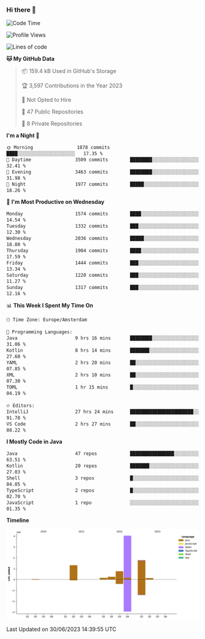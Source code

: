 ### Hi there 👋


<!--START_SECTION:waka-->
![Code Time](http://img.shields.io/badge/Code%20Time-3%2C296%20hrs%2034%20mins-blue)

![Profile Views](http://img.shields.io/badge/Profile%20Views-110-blue)

![Lines of code](https://img.shields.io/badge/From%20Hello%20World%20I%27ve%20Written-8.5%20million%20lines%20of%20code-blue)

**🐱 My GitHub Data** 

> 📦 159.4 kB Used in GitHub's Storage 
 > 
> 🏆 3,597 Contributions in the Year 2023
 > 
> 🚫 Not Opted to Hire
 > 
> 📜 47 Public Repositories 
 > 
> 🔑 8 Private Repositories 
 > 
**I'm a Night 🦉** 

```text
🌞 Morning                1878 commits        ████░░░░░░░░░░░░░░░░░░░░░   17.35 % 
🌆 Daytime                3509 commits        ████████░░░░░░░░░░░░░░░░░   32.41 % 
🌃 Evening                3463 commits        ████████░░░░░░░░░░░░░░░░░   31.98 % 
🌙 Night                  1977 commits        █████░░░░░░░░░░░░░░░░░░░░   18.26 % 
```
📅 **I'm Most Productive on Wednesday** 

```text
Monday                   1574 commits        ████░░░░░░░░░░░░░░░░░░░░░   14.54 % 
Tuesday                  1332 commits        ███░░░░░░░░░░░░░░░░░░░░░░   12.30 % 
Wednesday                2036 commits        █████░░░░░░░░░░░░░░░░░░░░   18.80 % 
Thursday                 1904 commits        ████░░░░░░░░░░░░░░░░░░░░░   17.59 % 
Friday                   1444 commits        ███░░░░░░░░░░░░░░░░░░░░░░   13.34 % 
Saturday                 1220 commits        ███░░░░░░░░░░░░░░░░░░░░░░   11.27 % 
Sunday                   1317 commits        ███░░░░░░░░░░░░░░░░░░░░░░   12.16 % 
```


📊 **This Week I Spent My Time On** 

```text
🕑︎ Time Zone: Europe/Amsterdam

💬 Programming Languages: 
Java                     9 hrs 16 mins       ████████░░░░░░░░░░░░░░░░░   31.06 % 
Kotlin                   8 hrs 14 mins       ███████░░░░░░░░░░░░░░░░░░   27.60 % 
YAML                     2 hrs 20 mins       ██░░░░░░░░░░░░░░░░░░░░░░░   07.85 % 
XML                      2 hrs 10 mins       ██░░░░░░░░░░░░░░░░░░░░░░░   07.30 % 
TOML                     1 hr 15 mins        █░░░░░░░░░░░░░░░░░░░░░░░░   04.19 % 

🔥 Editors: 
IntelliJ                 27 hrs 24 mins      ███████████████████████░░   91.78 % 
VS Code                  2 hrs 27 mins       ██░░░░░░░░░░░░░░░░░░░░░░░   08.22 % 
```

**I Mostly Code in Java** 

```text
Java                     47 repos            ████████████████░░░░░░░░░   63.51 % 
Kotlin                   20 repos            ███████░░░░░░░░░░░░░░░░░░   27.03 % 
Shell                    3 repos             █░░░░░░░░░░░░░░░░░░░░░░░░   04.05 % 
TypeScript               2 repos             █░░░░░░░░░░░░░░░░░░░░░░░░   02.70 % 
JavaScript               1 repo              ░░░░░░░░░░░░░░░░░░░░░░░░░   01.35 % 
```



**Timeline**

![Lines of Code chart](https://raw.githubusercontent.com/powercasgamer/powercasgamer/master/assets/bar_graph.png)


 Last Updated on 30/06/2023 14:39:55 UTC
<!--END_SECTION:waka-->
